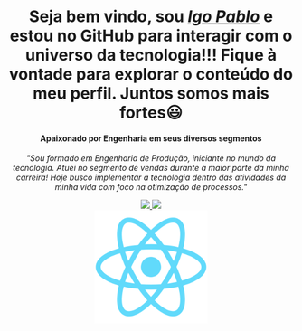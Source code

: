 <h1 align="center">Seja bem vindo, sou <a href="https://www.linkedin.com/in/igo-pablo-4543a080/"><i>Igo Pablo</i></a> e estou no GitHub para interagir com o universo da tecnologia!!! Fique à vontade para explorar o conteúdo do meu perfil. Juntos somos mais fortes😃️</h3>

<h4 align="center"> 
  Apaixonado por Engenharia em seus diversos segmentos
</h4>

<p align="center"><i>"Sou formado em Engenharia de Produção, iniciante no mundo da tecnologia. Atuei no segmento de vendas durante a maior parte da minha carreira! Hoje busco implementar a tecnologia dentro das atividades da minha vida com foco na otimização de processos."</i></p>

<div align="center">
  <a href="https://github.com/IgoPabloGomes">
    <img height="150em" src="https://github-readme-stats.vercel.app/api?username=IgoPabloGomes&count_private=true&include_all_commits=true&show_icons=true&theme=dracula&hide_border=false&show_owner=true"/>
    <img height="150em" src="https://github-readme-stats.vercel.app/api/top-langs/?username=IgoPabloGomes&theme=dracula&hide_border=false&&layout=compact"/>
  </a>
</div>

<div align="center">
<img align="center" alt="React" height="200" width="200" src="https://raw.githubusercontent.com/devicons/devicon/master/icons/react/react-original.svg">
  </div>
